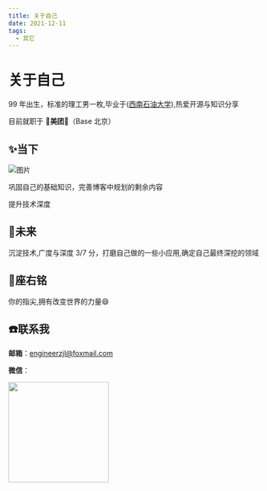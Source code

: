 ```yaml
---
title: 关于自己
date: 2021-12-11
tags:
  - 其它
---
```


# 关于自己

99 年出生，标准的理工男一枚,毕业于([西南石油大学](https://www.swpu.edu.cn/)),热爱开源与知识分享

目前就职于 🛵**美团**🛵（Base 北京）

## :sparkles:当下

![图片](https://img.cdn.sugarat.top/mdImg/MTYwNDcyMTQ4NTMyOA==604721485328)

巩固自己的基础知识，完善博客中规划的剩余内容

提升技术深度

## :rocket:未来

沉淀技术,广度与深度 3/7 分，打磨自己做的一些小应用,确定自己最终深挖的领域

## :pencil:座右铭

你的指尖,拥有改变世界的力量:smile:

## :phone:联系我

**邮箱**：engineerzjl@foxmail.com

**微信**：

<img src="https://img.cdn.sugarat.top/mdImg/MTYxMzIwMTA0NzIyNg==wx.jpg" style="width:200px;">
